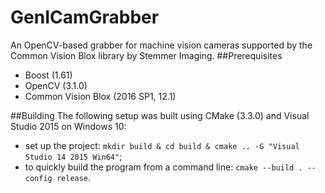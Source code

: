 # GenICamGrabber
An OpenCV-based grabber for machine vision cameras supported by the Common Vision Blox library by Stemmer Imaging.
##Prerequisites
- Boost (1.61)
- OpenCV (3.1.0)
- Common Vision Blox (2016 SP1, 12.1)

##Building
The following setup was built using CMake (3.3.0) and Visual Studio 2015 on Windows 10:
- set up the project: `mkdir build & cd build & cmake .. -G "Visual Studio 14 2015 Win64"`;
- to quickly build the program from a command line: `cmake --build . --config release`.
